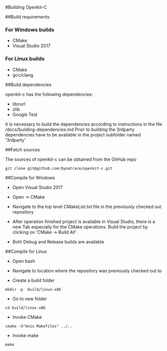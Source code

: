 #Building Openkit-C

##Build requirements

### For Windows builds

* CMake
* Visual Studio 2017

### For Linux builds

* CMake
* gcc/clang

##Build dependencies

openkit-c has the following dependencies:

* libcurl
* zlib
* Google Test

It is necessary to build the dependencies according to instructions in the file <ROOT>/docs/building-dependencies.md
Prior to building the 3rdparty dependencies have to be available in the project subfolder named '3rdparty'

##Fetch sources

The sources of openkit-c can be obtained from the GitHub repo

```
git clone git@github.com:Dynatrace/openkit-c.git
```

##Compile for Windows

* Open Visual Studio 2017

* Open -> CMake

* Navigate to the top level CMakeList.txt file in the previously checked out repository

* After operation finished project is available in Visual Studio, there is a new Tab especially for the CMake operations. Build the project by clicking on 'CMake -> Build All'

* Both Debug and Release builds are available

##Compile for Linux

* Open bash

* Navigate to location where the repository was previously checked out to

* Create a build folder

```
mkdir -p  build/linux-x86
```

* Go to new folder

```
cd build/linux-x86
```

* Invoke CMake

```
cmake -G"Unix Makefiles" ../..
```

* Invoke make

```
make
```